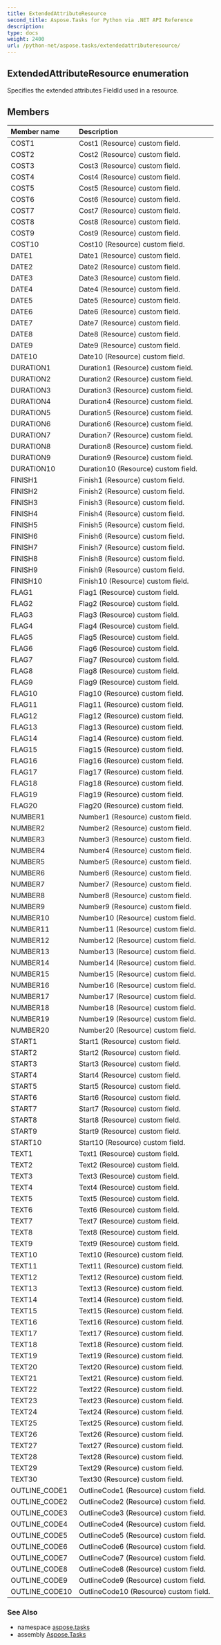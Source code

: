 ```yaml
---
title: ExtendedAttributeResource
second_title: Aspose.Tasks for Python via .NET API Reference
description: 
type: docs
weight: 2400
url: /python-net/aspose.tasks/extendedattributeresource/
---
```


## ExtendedAttributeResource enumeration

Specifies the extended attributes FieldId used in a resource.

## Members
| Member name | Description |
| :- | :- |
|COST1|Cost1 (Resource) custom field.|
|COST2|Cost2 (Resource) custom field.|
|COST3|Cost3 (Resource) custom field.|
|COST4|Cost4 (Resource) custom field.|
|COST5|Cost5 (Resource) custom field.|
|COST6|Cost6 (Resource) custom field.|
|COST7|Cost7 (Resource) custom field.|
|COST8|Cost8 (Resource) custom field.|
|COST9|Cost9 (Resource) custom field.|
|COST10|Cost10 (Resource) custom field.|
|DATE1|Date1 (Resource) custom field.|
|DATE2|Date2 (Resource) custom field.|
|DATE3|Date3 (Resource) custom field.|
|DATE4|Date4 (Resource) custom field.|
|DATE5|Date5 (Resource) custom field.|
|DATE6|Date6 (Resource) custom field.|
|DATE7|Date7 (Resource) custom field.|
|DATE8|Date8 (Resource) custom field.|
|DATE9|Date9 (Resource) custom field.|
|DATE10|Date10 (Resource) custom field.|
|DURATION1|Duration1 (Resource) custom field.|
|DURATION2|Duration2 (Resource) custom field.|
|DURATION3|Duration3 (Resource) custom field.|
|DURATION4|Duration4 (Resource) custom field.|
|DURATION5|Duration5 (Resource) custom field.|
|DURATION6|Duration6 (Resource) custom field.|
|DURATION7|Duration7 (Resource) custom field.|
|DURATION8|Duration8 (Resource) custom field.|
|DURATION9|Duration9 (Resource) custom field.|
|DURATION10|Duration10 (Resource) custom field.|
|FINISH1|Finish1 (Resource) custom field.|
|FINISH2|Finish2 (Resource) custom field.|
|FINISH3|Finish3 (Resource) custom field.|
|FINISH4|Finish4 (Resource) custom field.|
|FINISH5|Finish5 (Resource) custom field.|
|FINISH6|Finish6 (Resource) custom field.|
|FINISH7|Finish7 (Resource) custom field.|
|FINISH8|Finish8 (Resource) custom field.|
|FINISH9|Finish9 (Resource) custom field.|
|FINISH10|Finish10 (Resource) custom field.|
|FLAG1|Flag1 (Resource) custom field.|
|FLAG2|Flag2 (Resource) custom field.|
|FLAG3|Flag3 (Resource) custom field.|
|FLAG4|Flag4 (Resource) custom field.|
|FLAG5|Flag5 (Resource) custom field.|
|FLAG6|Flag6 (Resource) custom field.|
|FLAG7|Flag7 (Resource) custom field.|
|FLAG8|Flag8 (Resource) custom field.|
|FLAG9|Flag9 (Resource) custom field.|
|FLAG10|Flag10 (Resource) custom field.|
|FLAG11|Flag11 (Resource) custom field.|
|FLAG12|Flag12 (Resource) custom field.|
|FLAG13|Flag13 (Resource) custom field.|
|FLAG14|Flag14 (Resource) custom field.|
|FLAG15|Flag15 (Resource) custom field.|
|FLAG16|Flag16 (Resource) custom field.|
|FLAG17|Flag17 (Resource) custom field.|
|FLAG18|Flag18 (Resource) custom field.|
|FLAG19|Flag19 (Resource) custom field.|
|FLAG20|Flag20 (Resource) custom field.|
|NUMBER1|Number1 (Resource) custom field.|
|NUMBER2|Number2 (Resource) custom field.|
|NUMBER3|Number3 (Resource) custom field.|
|NUMBER4|Number4 (Resource) custom field.|
|NUMBER5|Number5 (Resource) custom field.|
|NUMBER6|Number6 (Resource) custom field.|
|NUMBER7|Number7 (Resource) custom field.|
|NUMBER8|Number8 (Resource) custom field.|
|NUMBER9|Number9 (Resource) custom field.|
|NUMBER10|Number10 (Resource) custom field.|
|NUMBER11|Number11 (Resource) custom field.|
|NUMBER12|Number12 (Resource) custom field.|
|NUMBER13|Number13 (Resource) custom field.|
|NUMBER14|Number14 (Resource) custom field.|
|NUMBER15|Number15 (Resource) custom field.|
|NUMBER16|Number16 (Resource) custom field.|
|NUMBER17|Number17 (Resource) custom field.|
|NUMBER18|Number18 (Resource) custom field.|
|NUMBER19|Number19 (Resource) custom field.|
|NUMBER20|Number20 (Resource) custom field.|
|START1|Start1 (Resource) custom field.|
|START2|Start2 (Resource) custom field.|
|START3|Start3 (Resource) custom field.|
|START4|Start4 (Resource) custom field.|
|START5|Start5 (Resource) custom field.|
|START6|Start6 (Resource) custom field.|
|START7|Start7 (Resource) custom field.|
|START8|Start8 (Resource) custom field.|
|START9|Start9 (Resource) custom field.|
|START10|Start10 (Resource) custom field.|
|TEXT1|Text1 (Resource) custom field.|
|TEXT2|Text2 (Resource) custom field.|
|TEXT3|Text3 (Resource) custom field.|
|TEXT4|Text4 (Resource) custom field.|
|TEXT5|Text5 (Resource) custom field.|
|TEXT6|Text6 (Resource) custom field.|
|TEXT7|Text7 (Resource) custom field.|
|TEXT8|Text8 (Resource) custom field.|
|TEXT9|Text9 (Resource) custom field.|
|TEXT10|Text10 (Resource) custom field.|
|TEXT11|Text11 (Resource) custom field.|
|TEXT12|Text12 (Resource) custom field.|
|TEXT13|Text13 (Resource) custom field.|
|TEXT14|Text14 (Resource) custom field.|
|TEXT15|Text15 (Resource) custom field.|
|TEXT16|Text16 (Resource) custom field.|
|TEXT17|Text17 (Resource) custom field.|
|TEXT18|Text18 (Resource) custom field.|
|TEXT19|Text19 (Resource) custom field.|
|TEXT20|Text20 (Resource) custom field.|
|TEXT21|Text21 (Resource) custom field.|
|TEXT22|Text22 (Resource) custom field.|
|TEXT23|Text23 (Resource) custom field.|
|TEXT24|Text24 (Resource) custom field.|
|TEXT25|Text25 (Resource) custom field.|
|TEXT26|Text26 (Resource) custom field.|
|TEXT27|Text27 (Resource) custom field.|
|TEXT28|Text28 (Resource) custom field.|
|TEXT29|Text29 (Resource) custom field.|
|TEXT30|Text30 (Resource) custom field.|
|OUTLINE_CODE1|OutlineCode1 (Resource) custom field.|
|OUTLINE_CODE2|OutlineCode2 (Resource) custom field.|
|OUTLINE_CODE3|OutlineCode3 (Resource) custom field.|
|OUTLINE_CODE4|OutlineCode4 (Resource) custom field.|
|OUTLINE_CODE5|OutlineCode5 (Resource) custom field.|
|OUTLINE_CODE6|OutlineCode6 (Resource) custom field.|
|OUTLINE_CODE7|OutlineCode7 (Resource) custom field.|
|OUTLINE_CODE8|OutlineCode8 (Resource) custom field.|
|OUTLINE_CODE9|OutlineCode9 (Resource) custom field.|
|OUTLINE_CODE10|OutlineCode10 (Resource) custom field.|

### See Also

* namespace [aspose.tasks](/tasks/python-net/aspose.tasks/)
* assembly [Aspose.Tasks](/tasks/python-net/)

